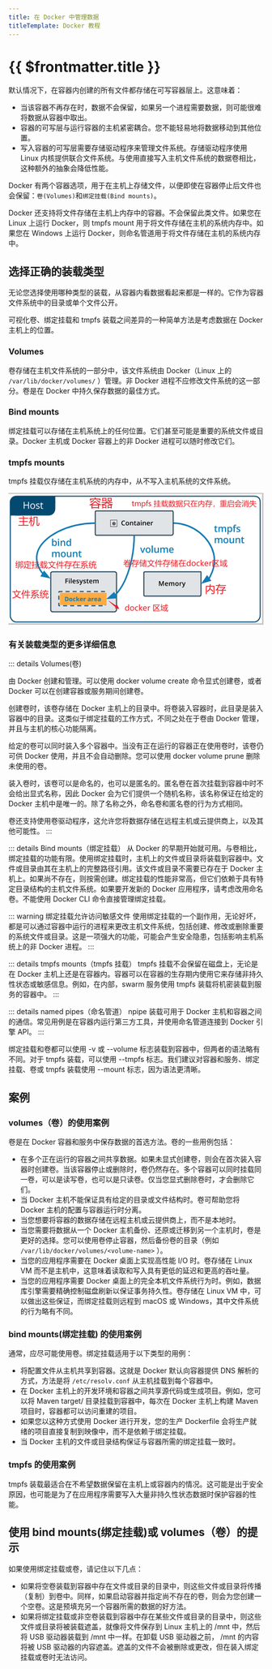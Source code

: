 ```yaml
---
title: 在 Docker 中管理数据
titleTemplate: Docker 教程
---
```


# {{ $frontmatter.title }}

默认情况下，在容器内创建的所有文件都存储在可写容器层上。这意味着：

- 当该容器不再存在时，数据不会保留，如果另一个进程需要数据，则可能很难将数据从容器中取出。
- 容器的可写层与运行容器的主机紧密耦合。您不能轻易地将数据移动到其他位置。
- 写入容器的可写层需要存储驱动程序来管理文件系统。存储驱动程序使用 Linux 内核提供联合文件系统。与使用直接写入主机文件系统的数据卷相比，这种额外的抽象会降低性能。

Docker 有两个容器选项，用于在主机上存储文件，以便即使在容器停止后文件也会保留：`卷(Volumes)`和`绑定挂载(Bind mounts)`。

Docker 还支持将文件存储在主机上内存中的容器。不会保留此类文件。如果您在 Linux 上运行 Docker，则 tmpfs mount 用于将文件存储在主机的系统内存中。如果您在 Windows 上运行 Docker，则命名管道用于将文件存储在主机的系统内存中。

## 选择正确的装载类型

无论您选择使用哪种类型的装载，从容器内看数据看起来都是一样的。它作为容器文件系统中的目录或单个文件公开。

可视化卷、绑定挂载和 tmpfs 装载之间差异的一种简单方法是考虑数据在 Docker 主机上的位置。

### Volumes

卷存储在主机文件系统的一部分中，该文件系统由 Docker（Linux 上的 `/var/lib/docker/volumes/` ）管理。非 Docker 进程不应修改文件系统的这一部分。卷是在 Docker 中持久保存数据的最佳方式。

### Bind mounts

绑定挂载可以存储在主机系统上的任何位置。它们甚至可能是重要的系统文件或目录。Docker 主机或 Docker 容器上的非 Docker 进程可以随时修改它们。

### tmpfs mounts

tmpfs 挂载仅存储在主机系统的内存中，从不写入主机系统的文件系统。

![docker3种存储方式](/assets/docker/storage.png)

### 有关装载类型的更多详细信息

::: details Volumes(卷)

由 Docker 创建和管理。可以使用 docker volume create 命令显式创建卷，或者 Docker 可以在创建容器或服务期间创建卷。

创建卷时，该卷存储在 Docker 主机上的目录中。将卷装入容器时，此目录是装入容器中的目录。这类似于绑定挂载的工作方式，不同之处在于卷由 Docker 管理，并且与主机的核心功能隔离。

给定的卷可以同时装入多个容器中。当没有正在运行的容器正在使用卷时，该卷仍可供 Docker 使用，并且不会自动删除。您可以使用 docker volume prune 删除未使用的卷。

装入卷时，该卷可以是命名的，也可以是匿名的。匿名卷在首次挂载到容器中时不会给出显式名称，因此 Docker 会为它们提供一个随机名称，该名称保证在给定的 Docker 主机中是唯一的。除了名称之外，命名卷和匿名卷的行为方式相同。

卷还支持使用卷驱动程序，这允许您将数据存储在远程主机或云提供商上，以及其他可能性。
:::

::: details Bind mounts（绑定挂载）
从 Docker 的早期开始就可用。与卷相比，绑定挂载的功能有限。使用绑定挂载时，主机上的文件或目录将装载到容器中。文件或目录由其在主机上的完整路径引用。该文件或目录不需要已存在于 Docker 主机上。如果尚不存在，则按需创建。绑定挂载的性能非常高，但它们依赖于具有特定目录结构的主机文件系统。如果要开发新的 Docker 应用程序，请考虑改用命名卷。不能使用 Docker CLI 命令直接管理绑定挂载。

::: warning 绑定挂载允许访问敏感文件
使用绑定挂载的一个副作用，无论好坏，都是可以通过容器中运行的进程来更改主机文件系统，包括创建、修改或删除重要的系统文件或目录。这是一项强大的功能，可能会产生安全隐患，包括影响主机系统上的非 Docker 进程。
:::

::: details tmpfs mounts（tmpfs 挂载）
tmpfs 挂载不会保留在磁盘上，无论是在 Docker 主机上还是在容器内。容器可以在容器的生存期内使用它来存储非持久性状态或敏感信息。例如，在内部，swarm 服务使用 tmpfs 装载将机密装载到服务的容器中。
:::

::: details named pipes（命名管道）
npipe 装载可用于 Docker 主机和容器之间的通信。常见用例是在容器内运行第三方工具，并使用命名管道连接到 Docker 引擎 API。
:::

绑定挂载和卷都可以使用 -v 或 --volume 标志装载到容器中，但两者的语法略有不同。对于 tmpfs 装载，可以使用 --tmpfs 标志。我们建议对容器和服务、绑定挂载、卷或 tmpfs 装载使用 --mount 标志，因为语法更清晰。

## 案例

### volumes（卷）的使用案例

卷是在 Docker 容器和服务中保存数据的首选方法。卷的一些用例包括：

- 在多个正在运行的容器之间共享数据。如果未显式创建卷，则会在首次装入容器时创建卷。当该容器停止或删除时，卷仍然存在。多个容器可以同时挂载同一卷，可以是读写卷，也可以是只读卷。仅当您显式删除卷时，才会删除它们。
- 当 Docker 主机不能保证具有给定的目录或文件结构时。卷可帮助您将 Docker 主机的配置与容器运行时分离。
- 当您想要将容器的数据存储在远程主机或云提供商上，而不是本地时。
- 当您需要将数据从一个 Docker 主机备份、还原或迁移到另一个主机时，卷是更好的选择。您可以使用卷停止容器，然后备份卷的目录（例如 `/var/lib/docker/volumes/<volume-name>` ）。
- 当您的应用程序需要在 Docker 桌面上实现高性能 I/O 时。卷存储在 Linux VM 而不是主机中，这意味着读取和写入具有更低的延迟和更高的吞吐量。
- 当您的应用程序需要 Docker 桌面上的完全本机文件系统行为时。例如，数据库引擎需要精确控制磁盘刷新以保证事务持久性。卷存储在 Linux VM 中，可以做出这些保证，而绑定挂载则远程到 macOS 或 Windows，其中文件系统的行为略有不同。

### bind mounts(绑定挂载) 的使用案例

通常，应尽可能使用卷。绑定挂载适用于以下类型的用例：

- 将配置文件从主机共享到容器。这就是 Docker 默认向容器提供 DNS 解析的方式，方法是将 `/etc/resolv.conf` 从主机挂载到每个容器中。
- 在 Docker 主机上的开发环境和容器之间共享源代码或生成项目。例如，您可以将 Maven target/ 目录挂载到容器中，每次在 Docker 主机上构建 Maven 项目时，容器都可以访问重建的项目。
- 如果您以这种方式使用 Docker 进行开发，您的生产 Dockerfile 会将生产就绪的项目直接复制到映像中，而不是依赖于绑定挂载。
- 当 Docker 主机的文件或目录结构保证与容器所需的绑定挂载一致时。

### tmpfs 的使用案例

tmpfs 装载最适合在不希望数据保留在主机上或容器内的情况。这可能是出于安全原因，也可能是为了在应用程序需要写入大量非持久性状态数据时保护容器的性能。

## 使用 bind mounts(绑定挂载)或 volumes（卷）的提示

如果使用绑定挂载或卷，请记住以下几点：

- 如果将空卷装载到容器中存在文件或目录的目录中，则这些文件或目录将传播（复制）到卷中。同样，如果启动容器并指定尚不存在的卷，则会为您创建一个空卷。这是预填充另一个容器所需的数据的好方法。
- 如果将绑定挂载或非空卷装载到容器中存在某些文件或目录的目录中，则这些文件或目录将被装载遮盖，就像将文件保存到 Linux 主机上的 /mnt 中，然后将 USB 驱动器装载到 /mnt 中一样。在卸载 USB 驱动器之前， /mnt 的内容将被 USB 驱动器的内容遮盖。遮盖的文件不会被删除或更改，但在装入绑定挂载或卷时无法访问。
